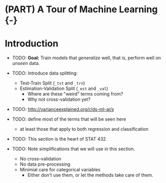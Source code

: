 # (PART) A Tour of Machine Learning {-}

# Introduction



- TODO: **Goal:** Train models that *generalize* well, that is, perform well on *unseen* data.
- TODO: Introduce data splitting:
  - Test-Train Split (`_tst` and `_trn`)
  - Estimation-Validation Split (`_est` and `_val`)
    - Where are these "weird" terms coming from?
    - Why not cross-validation yet?

- TODO: http://varianceexplained.org/r/ds-ml-ai/s

- TODO: define most of the terms that will be seen here
  - at least those that apply to both regression and classification
  
- TODO: This section is the heart of STAT 432.

- TODO: Note simplifications that we will use in this section.
  - No cross-validation
  - No data pre-processing
  - Minimial care for categorical variables
    - Either don't use them, or let the methods take care of them.
